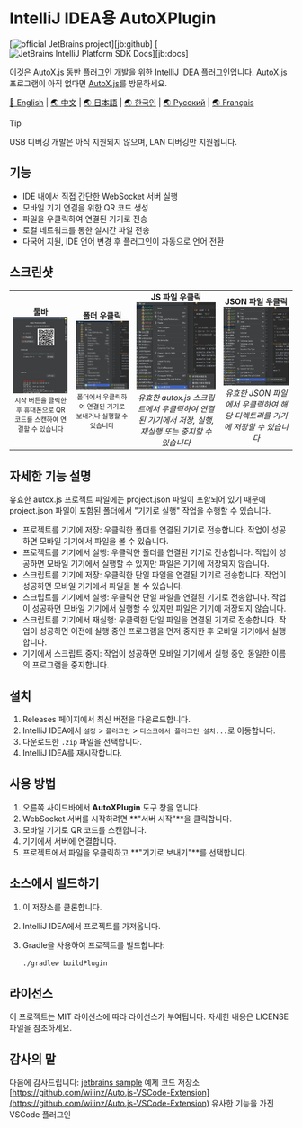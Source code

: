# IntelliJ IDEA용 AutoXPlugin

[![official JetBrains project](https://jb.gg/badges/official-flat-square.svg)][jb:github]
[![JetBrains IntelliJ Platform SDK Docs](https://jb.gg/badges/docs.svg?style=flat-square)][jb:docs]

이것은 AutoX.js 동반 플러그인 개발을 위한 IntelliJ IDEA 플러그인입니다. AutoX.js 프로그램이 아직 없다면 [AutoX.js](https://github.com/aiselp/AutoX)를 방문하세요.

[🌟 English](README_en.md) | [🌏 中文](README.md) | [🌏 日本語](README_JP.md) | [🌏 한국인](README_ko.md) | [🌏 Русский](README_ru.md) | [🌏 Français](README_fr.md)
> [!TIP]
> USB 디버깅 개발은 아직 지원되지 않으며, LAN 디버깅만 지원됩니다.

## 기능

- IDE 내에서 직접 간단한 WebSocket 서버 실행
- 모바일 기기 연결을 위한 QR 코드 생성
- 파일을 우클릭하여 연결된 기기로 전송
- 로컬 네트워크를 통한 실시간 파일 전송
- 다국어 지원, IDE 언어 변경 후 플러그인이 자동으로 언어 전환

## 스크린샷
<div align="center">
<table>
<tr>

<td align="center">
<b>툴바</b><br>
<img src="/img/%E6%88%AA%E5%B1%8F2025-04-03%2000.43.22.png" width="500" alt="툴바"><br>
<small>시작 버튼을 클릭한 후 휴대폰으로 QR 코드를 스캔하여 연결할 수 있습니다</small>
</td>
<td align="center">
<b>폴더 우클릭</b><br>
<img src="img/%E6%88%AA%E5%B1%8F2025-04-02%2017.40.57.png" width="500" alt="폴더 우클릭"><br>
<small>폴더에서 우클릭하여 연결된 기기로 보내거나 실행할 수 있습니다</small>
</td>
<td align="center">
<b>JS 파일 우클릭</b><br>
<img src="img/%E6%88%AA%E5%B1%8F2025-04-02%2017.40.39.png" width="500" alt="JS 파일 우클릭"><br>
<em>유효한 autox.js 스크립트에서 우클릭하여 연결된 기기에서 저장, 실행, 재실행 또는 중지할 수 있습니다</em>
</td>
<td align="center">
<b>JSON 파일 우클릭</b><br>
<img src="img/%E6%88%AA%E5%B1%8F2025-04-02%2017.41.36.png" width="500" alt="JSON 파일 우클릭"><br>
<em>유효한 JSON 파일에서 우클릭하여 해당 디렉토리를 기기에 저장할 수 있습니다</em>
</td>
</tr>
</table>
</div>

## 자세한 기능 설명

유효한 autox.js 프로젝트 파일에는 project.json 파일이 포함되어 있기 때문에 project.json 파일이 포함된 폴더에서 "기기로 실행" 작업을 수행할 수 있습니다.

- 프로젝트를 기기에 저장: 우클릭한 폴더를 연결된 기기로 전송합니다. 작업이 성공하면 모바일 기기에서 파일을 볼 수 있습니다.
- 프로젝트를 기기에서 실행: 우클릭한 폴더를 연결된 기기로 전송합니다. 작업이 성공하면 모바일 기기에서 실행할 수 있지만 파일은 기기에 저장되지 않습니다.
- 스크립트를 기기에 저장: 우클릭한 단일 파일을 연결된 기기로 전송합니다. 작업이 성공하면 모바일 기기에서 파일을 볼 수 있습니다.
- 스크립트를 기기에서 실행: 우클릭한 단일 파일을 연결된 기기로 전송합니다. 작업이 성공하면 모바일 기기에서 실행할 수 있지만 파일은 기기에 저장되지 않습니다.
- 스크립트를 기기에서 재실행: 우클릭한 단일 파일을 연결된 기기로 전송합니다. 작업이 성공하면 이전에 실행 중인 프로그램을 먼저 중지한 후 모바일 기기에서 실행합니다.
- 기기에서 스크립트 중지: 작업이 성공하면 모바일 기기에서 실행 중인 동일한 이름의 프로그램을 중지합니다.

## 설치

1. Releases 페이지에서 최신 버전을 다운로드합니다.
2. IntelliJ IDEA에서 `설정` > `플러그인` > `디스크에서 플러그인 설치...`로 이동합니다.
3. 다운로드한 `.zip` 파일을 선택합니다.
4. IntelliJ IDEA를 재시작합니다.

## 사용 방법

1. 오른쪽 사이드바에서 **AutoXPlugin** 도구 창을 엽니다.
2. WebSocket 서버를 시작하려면 **"서버 시작"**을 클릭합니다.
3. 모바일 기기로 QR 코드를 스캔합니다.
4. 기기에서 서버에 연결합니다.
5. 프로젝트에서 파일을 우클릭하고 **"기기로 보내기"**를 선택합니다.

## 소스에서 빌드하기

1. 이 저장소를 클론합니다.
2. IntelliJ IDEA에서 프로젝트를 가져옵니다.
3. Gradle을 사용하여 프로젝트를 빌드합니다:

   ```bash
   ./gradlew buildPlugin
   ```

## 라이선스

이 프로젝트는 MIT 라이선스에 따라 라이선스가 부여됩니다. 자세한 내용은 LICENSE 파일을 참조하세요.

## 감사의 말

다음에 감사드립니다:
[jetbrains sample](https://github.com/JetBrains/intellij-sdk-code-samples) 예제 코드 저장소
[https://github.com/wilinz/Auto.js-VSCode-Extension](https://github.com/wilinz/Auto.js-VSCode-Extension) 유사한 기능을 가진 VSCode 플러그인 